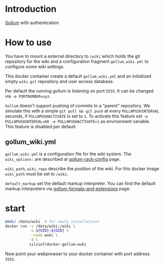
# Introduction

[Gollum] with authentication


# How to use

You have to mount a external directory to `/wiki` which holds the git
repository for the wiki and a configuration fragment `gollum_wiki.yml` to
configure some wiki settings.

This docker container create a default `gollum_wiki.yml` and an initialized
empty `wiki.git` repository and user access database.

Per default the running gollum is listening on port `5555`. It can be changed
via `-e PORTNUMBER=xyz`.

`Gollum` doesn't support pushing of commits to a "parent" repository. We
simulate this with a simple `git pull && git push` at every `PULLNPUSHINTERVAL`
seconds, if `PULLNPUSHACTIVATE` is set to `1`. To activate this feature set `-e
PULLNPUSHINTERVAL=60 -e PULLNPUSHACTIVATE=1` as environment variable. This
feature is disabled per default.


## gollum_wiki.yml

`gollum_wiki.yml` is a configuration file for the wiki system. The
`wiki_options:` are described at [gollum-rack-config] page.

`wiki_path`, `wiki_repo` describe the position of the wiki. For this docker
image `wiki_path` must be set to `/wiki`.

`default_markup` set the default markup interpreter. You can find the default
markup interpreters via [gollum-formats-and-extensions] page.


# start

```bash
mkdir /data/wiki  # for newly installations
docker run -v /data/wiki:/wiki \
           -u ${UID}:${GID} \
           --name wuki \
           -d \
           silviof/docker-gollum-wuki
```

Now point your webprowser to your docker container with port address `5555`.

<!-- links -->
[Gollum]: https://github.com/gollum/gollum
[gollum-rack-config]: https://github.com/gollum/gollum/wiki/Gollum-via-Rack#the-options-hash
[gollum-formats-and-extensions]: https://github.com/gollum/gollum/wiki/Formats-and-extensions

